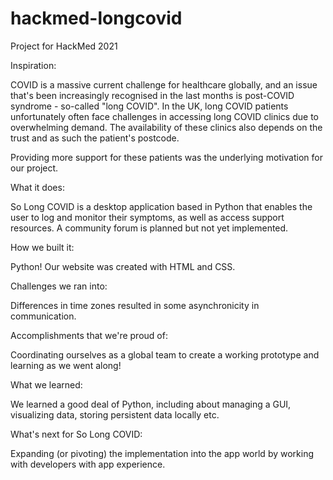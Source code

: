 # hackmed-longcovid

Project for HackMed 2021

Inspiration:

COVID is a massive current challenge for healthcare globally, and an issue that's been increasingly recognised in the last months is post-COVID syndrome - so-called "long COVID". In the UK, long COVID patients unfortunately often face challenges in accessing long COVID clinics due to overwhelming demand. The availability of these clinics also depends on the trust and as such the patient's postcode.

Providing more support for these patients was the underlying motivation for our project.

What it does:

So Long COVID is a desktop application based in Python that enables the user to log and monitor their symptoms, as well as access support resources. A community forum is planned but not yet implemented.

How we built it:

Python! Our website was created with HTML and CSS.

Challenges we ran into:

Differences in time zones resulted in some asynchronicity in communication.

Accomplishments that we're proud of:

Coordinating ourselves as a global team to create a working prototype and learning as we went along!

What we learned:

We learned a good deal of Python, including about managing a GUI, visualizing data, storing persistent data locally etc.

What's next for So Long COVID:

Expanding (or pivoting) the implementation into the app world by working with developers with app experience.
